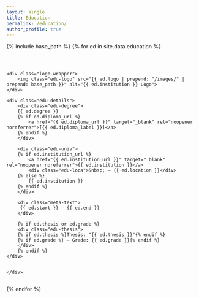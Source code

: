 ```yaml
---
layout: single
title: Education
permalink: /education/
author_profile: true
---
```


<style>
    

/* personal style  */

/* education page */

.edu-entry {
  display: flex;
  /* justify-content: space-between; */
  align-items: flex-start;
  margin-bottom: 1.5em;
  flex-wrap: wrap;
}


.edu-logo, .exp-logo {
  width: 120px;
  /* height: 50px; */
  object-fit: contain;
  /* transition: transform 0.2s; */
}

.logo-wrapper {
  background-color: var(--global-bg-color);
  /* box-shadow: rgba(0, 0, 0, 0.05) 0px 2px 6px; */
  display: inline-flex;
  align-items: center;
  justify-content: center;
  margin-top: 10px;
  margin-left: 10px;
  min-width: 80px;
  min-height: 50px;
  /* border: 1px solid var(--global-border-color); */
  padding: 8px;
  border-radius: 8px;
    margin-right: 50px;
}

.edu-details {
  max-width: 75%;
}

.edu-degree {
  font-weight: bold;
  font-size: 1.1em;
}

.edu-univ {
  margin-top: 0.2em;
  font-style: italic;
    display: flex;
}

.edu-univ div{
    font-style: normal;
}

.edu-thesis {
  margin-top: 0.3em;
  font-size: 0.97em;
}

.meta-text {
  /* text-align: right; */
  min-width: 170px;
  color: var(--meta-color);
  font-size: 0.95em;
}



</style>


<div class="education-list">


{% include base_path %}
{% for ed in site.data.education %}
    <div class="edu-entry">

    <div class="logo-wrapper">
        <img class="edu-logo" src="{{ ed.logo | prepend: "/images/" | prepend: base_path }}" alt="{{ ed.institution }} Logo">
    </div>

    <div class="edu-details">
        <div class="edu-degree">
        {{ ed.degree }}
        {% if ed.diploma_url %}
            <a href="{{ ed.diploma_url }}" target="_blank" rel="noopener noreferrer">[{{ ed.diploma_label }}]</a>
        {% endif %}
        </div>

        <div class="edu-univ">
        {% if ed.institution_url %}
            <a href="{{ ed.institution_url }}" target="_blank" rel="noopener noreferrer">{{ ed.institution }}</a>
            <div class="edu-loca">&nbsp; – {{ ed.location }}</div>
        {% else %}
            {{ ed.institution }}
        {% endif %}
        </div>

        <div class="meta-text">
         {{ ed.start }} – {{ ed.end }}
        </div>

        {% if ed.thesis or ed.grade %}
        <div class="edu-thesis">
        {% if ed.thesis %}Thesis: "{{ ed.thesis }}"{% endif %}
        {% if ed.grade %} – Grade: {{ ed.grade }}{% endif %}
        </div>
        {% endif %}
    </div>


    </div>
{% endfor %}

</div>
